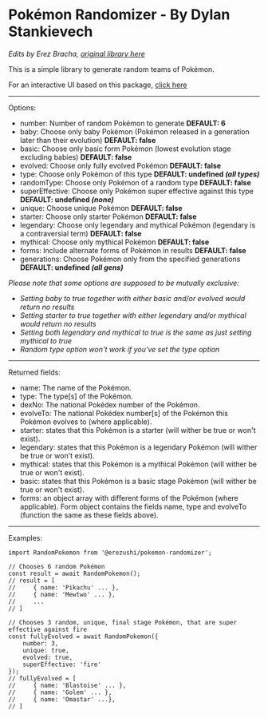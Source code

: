 Pokémon Randomizer - By Dylan Stankievech
=========================================
*Edits by Erez Bracha, [original library here](https://www.npmjs.com/package/pokemon-randomizer)*

This is a simple library to generate random teams of Pokémon.

For an interactive UI based on this package, [click here](https://react-pokemon-generator.vercel.app/)

***

Options:

* number: Number of random Pokémon to generate **DEFAULT: 6**
* baby: Choose only baby Pokémon (Pokémon released in a generation later than their evolution) **DEFAULT: false**
* basic: Choose only basic form Pokémon (lowest evolution stage excluding babies) **DEFAULT: false**
* evolved: Choose only fully evolved Pokémon **DEFAULT: false**
* type: Choose only Pokémon of this type **DEFAULT: undefined *(all types)***
* randomType: Choose only Pokémon of a random type **DEFAULT: false**
* superEffective: Choose only Pokémon super effective against this type **DEFAULT: undefined *(none)***
* unique: Choose unique Pokémon **DEFAULT: false**
* starter: Choose only starter Pokémon **DEFAULT: false**
* legendary: Choose only legendary and mythical Pokémon (legendary is a contraversial term) **DEFAULT: false**
* mythical: Choose only mythical Pokémon **DEFAULT: false**
* forms: Include alternate forms of Pokémon in results **DEFAULT: false**
* generations: Choose Pokémon only from the specified generations  **DEFAULT: undefined *(all gens)***

*Please note that some options are supposed to be mutually exclusive:*
* *Setting baby to true together with either basic and/or evolved would return no results*
* *Setting starter to true together with either legendary and/or mythical would return no results*
* *Setting both legendary and mythical to true is the same as just setting mythical to true*
* *Random type option won't work if you've set the type option*

***

Returned fields:

* name: The name of the Pokémon.
* type: The type[s] of the Pokémon.
* dexNo: The national Pokédex number of the Pokémon.
* evolveTo: The national Pokédex number[s] of the Pokémon this Pokémon evolves to (where applicable).
* starter: states that this Pokémon is a starter (will wither be true or won't exist).
* legendary: states that this Pokémon is a legendary Pokémon (will wither be true or won't exist).
* mythical: states that this Pokémon is a mythical Pokémon (will wither be true or won't exist).
* basic: states that this Pokémon is a basic stage Pokémon (will wither be true or won't exist).
* forms: an object array with different forms of the Pokémon (where applicable). Form object contains the fields name, type and evolveTo (function the same as these fields above).

***

Examples:

    import RandomPokemon from '@erezushi/pokemon-randomizer';

    // Chooses 6 random Pokémon
    const result = await RandomPokemon();
    // result = [
    //     { name: 'Pikachu' ... },
    //     { name: 'Mewtwo' ... },
    //     ...
    // ]

    // Chooses 3 random, unique, final stage Pokémon, that are super effective against fire
    const fullyEvolved = await RandomPokemon({
        number: 3,
        unique: true,
        evolved: true,
        superEffective: 'fire'
    });
    // fullyEvolved = [
    //     { name: 'Blastoise' ... },
    //     { name: 'Golem' ... },
    //     { name: 'Omastar' ...},
    // ]

